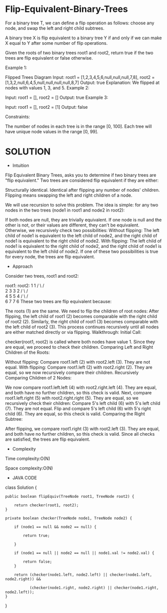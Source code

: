 # Flip-Equivalent-Binary-Trees

For a binary tree T, we can define a flip operation as follows: choose any node, and swap the left and right child subtrees.

A binary tree X is flip equivalent to a binary tree Y if and only if we can make X equal to Y after some number of flip operations.

Given the roots of two binary trees root1 and root2, return true if the two trees are flip equivalent or false otherwise.

Example 1:

Flipped Trees Diagram
Input: root1 = [1,2,3,4,5,6,null,null,null,7,8], root2 = [1,3,2,null,6,4,5,null,null,null,null,8,7]
Output: true
Explanation: We flipped at nodes with values 1, 3, and 5.
Example 2:

Input: root1 = [], root2 = []
Output: true
Example 3:

Input: root1 = [], root2 = [1]
Output: false
 

Constraints:

The number of nodes in each tree is in the range [0, 100].
Each tree will have unique node values in the range [0, 99].

# SOLUTION

* Intuition

Flip Equivalent Binary Trees, asks you to determine if two binary trees are "flip equivalent." Two trees are considered flip equivalent if they are either:

Structurally identical.
Identical after flipping any number of nodes' children.
Flipping means swapping the left and right children of a node.

We will use recursion to solve this problem. The idea is simple: for any two nodes in the two trees (node1 in root1 and node2 in root2):

If both nodes are null, they are trivially equivalent.
If one node is null and the other is not, or their values are different, they can't be equivalent.
Otherwise, we recursively check two possibilities:
Without flipping: The left child of node1 is equivalent to the left child of node2, and the right child of node1 is equivalent to the right child of node2.
With flipping: The left child of node1 is equivalent to the right child of node2, and the right child of node1 is equivalent to the left child of node2.
If one of these two possibilities is true for every node, the trees are flip equivalent.

* Approach
  
Consider two trees, root1 and root2:

root1:                  root2:
      1                       1
     / \                     / \
    2   3                   3   2
   / \                       / \
  4   5                     5   4
     / \                   / \
    6   7                 7   6
These two trees are flip equivalent because:

The roots (1) are the same.
We need to flip the children of root nodes:
After flipping, the left child of root1 (2) becomes comparable with the right child of root2 (2).
Similarly, the right child of root1 (3) becomes comparable with the left child of root2 (3).
This process continues recursively until all nodes are either matched directly or via flipping.
Walkthrough:
Initial Call:

checker(root1, root2) is called where both nodes have value 1. Since they are equal, we proceed to check their children.
Comparing Left and Right Children of the Roots:

Without flipping: Compare root1.left (2) with root2.left (3). They are not equal.
With flipping: Compare root1.left (2) with root2.right (2). They are equal, so we now recursively compare their children.
Recursively Comparing Children of 2 Nodes:

We now compare root1.left.left (4) with root2.right.left (4). They are equal, and both have no further children, so this check is valid.
Next, compare root1.left.right (5) with root2.right.right (5). They are equal, so we recursively check their children:
Compare 5's left child (6) with 5's left child (7). They are not equal.
Flip and compare 5's left child (6) with 5's right child (6). They are equal, so this check is valid.
Comparing the Right Subtree:

After flipping, we compare root1.right (3) with root2.left (3). They are equal, and both have no further children, so this check is valid.
Since all checks are satisfied, the trees are flip equivalent.

* Complexity

Time complexity:O(N)

Space complexity:O(N)


* JAVA CODE
  
class Solution {

    public boolean flipEquiv(TreeNode root1, TreeNode root2) {
        
        return checker(root1, root2);
    }

    private boolean checker(TreeNode node1, TreeNode node2) {
  
        if (node1 == null && node2 == null) {
  
            return true;
  
        }
  
        if (node1 == null || node2 == null || node1.val != node2.val) {
  
            return false;
        }

        return (checker(node1.left, node2.left) || checker(node1.left, node2.right)) &&
  
               (checker(node1.right, node2.right) || checker(node1.right, node2.left));
    }
}

